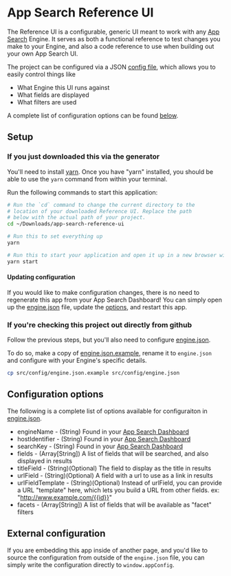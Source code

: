 # App Search Reference UI

The Reference UI is a configurable, generic UI meant to work with
any [App Search](https://www.elastic.co/cloud/app-search-service) Engine. It
serves as both a functional reference to test changes you make to your Engine,
and also a code reference to use when building out your own App Search
UI.

The project can be configured via a JSON [config file](src/config/engine.json),
which allows you to easily control things like

- What Engine this UI runs against
- What fields are displayed
- What filters are used

A complete list of configuration options can be found [below](#config).

## Setup

### If you just downloaded this via the generator

You'll need to install [yarn](https://yarnpkg.com/en/). Once you have "yarn"
installed, you should be able to use the `yarn` command from within your
terminal.

Run the following commands to start this application:

```bash
# Run the `cd` command to change the current directory to the
# location of your downloaded Reference UI. Replace the path
# below with the actual path of your project.
cd ~/Downloads/app-search-reference-ui

# Run this to set everything up
yarn

# Run this to start your application and open it up in a new browser window
yarn start
```

#### Updating configuration

If you would like to make configuration changes, there is no need to regenerate
this app from your App Search Dashboard! You can simply open up the
[engine.json](src/config/engine.json) file, update the [options](#config), and restart
this app.

### If you're checking this project out directly from github

Follow the previous steps, but you'll also need to configure
[engine.json](src/config/engine.json).

To do so, make a copy of [engine.json.example](src/config/engine.json.example),
rename it to `engine.json` and configure with your Engine's specific details.

```bash
cp src/config/engine.json.example src/config/engine.json
```

## Configuration options <a id="config"></a>

The following is a complete list of options available for configuraiton in [engine.json](src/config/engine.json).

- engineName - (String) Found in your [App Search Dashboard](http://app.swiftype.com/as)
- hostIdentifier - (String) Found in your [App Search Dashboard](http://app.swiftype.com/as)
- searchKey - (String) Found in your [App Search Dashboard](http://app.swiftype.com/as)
- fields - (Array[String]) A list of fields that will be searched, and also displayed in results
- titleField - (String)(Optional) The field to display as the title in results
- urlField - (String)(Optional) A field with a url to use as a link in results
- urlFieldTemplate - (String)(Optional) Instead of urlField, you can provide a URL "template" here, which lets you build a URL from other fields. ex: "http://www.example.com/{{id}}"
- facets - (Array[String]) A list of fields that will be available as "facet" filters

## External configuration

If you are embedding this app inside of another page, and you'd like to
source the configuration from outside of the `engine.json` file,
you can simply write the configuration directly to `window.appConfig`.
